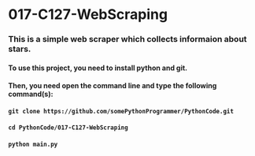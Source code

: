 # 017-C127-WebScraping

### This is a simple web scraper which collects informaion about stars.

#### To use this project, you need to install python and git.
#### Then, you need open the command line and type the following command(s):
#### `git clone https://github.com/somePythonProgrammer/PythonCode.git`
#### `cd PythonCode/017-C127-WebScraping`
#### `python main.py`
